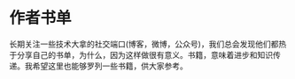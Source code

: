 # 作者书单

长期关注一些技术大拿的社交端口(博客，微博，公众号)，我们总会发现他们都热于分享自己的书单，为什么，因为这样做很有意义。书籍，意味着进步和知识传递。我希望这里也能够罗列一些书籍，供大家参考。
